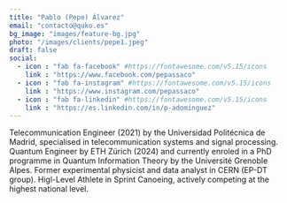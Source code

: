 ```yaml
---
title: "Pablo (Pepe) Álvarez"
email: "contacto@quko.es"
bg_image: "images/feature-bg.jpg"
photo: "/images/clients/pepe1.jpeg"
draft: false
social:
  - icon : "fab fa-facebook" #https://fontawesome.com/v5.15/icons
    link : "https://www.facebook.com/pepassaco"
  - icon : "fab fa-instagram" #https://fontawesome.com/v5.15/icons
    link : "https://www.instagram.com/pepassaco"
  - icon : "fab fa-linkedin" #https://fontawesome.com/v5.15/icons
    link : "https://es.linkedin.com/in/p-adominguez"
---
```


Telecommunication Engineer (2021) by the Universidad Politécnica de Madrid, specialised in telecommunication systems and signal processing. Quantum Engineer by ETH Zürich (2024) and currently enroled in a PhD programme in Quantum Information Theory by the Université Grenoble Alpes. Former experimental physicist and data analyst in CERN (EP-DT group). Higl-Level Athlete in Sprint Canoeing, actively competing at the highest national level.